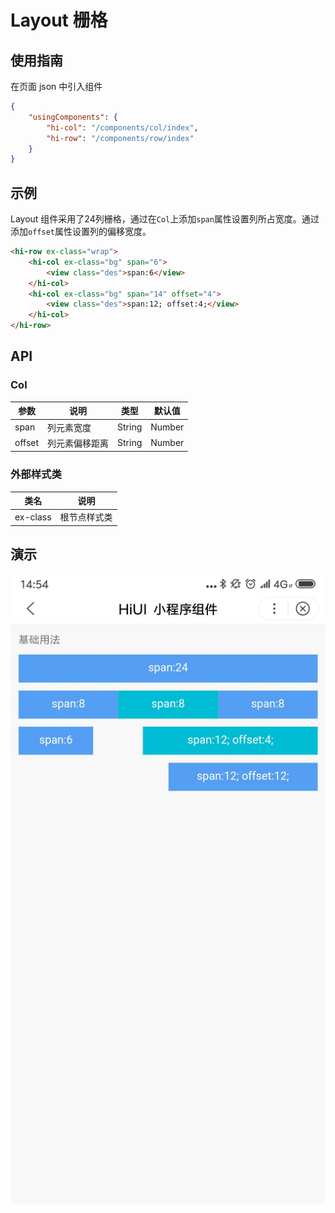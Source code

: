 # Layout 栅格  
## 使用指南  
在页面 json 中引入组件   

```json
{
    "usingComponents": {
        "hi-col": "/components/col/index",
        "hi-row": "/components/row/index"
    }  
}
``` 
 
## 示例  
Layout 组件采用了24列栅格，通过在`Col`上添加`span`属性设置列所占宽度。通过添加`offset`属性设置列的偏移宽度。  

```html  
<hi-row ex-class="wrap">
    <hi-col ex-class="bg" span="6">
        <view class="des">span:6</view>
    </hi-col>
    <hi-col ex-class="bg" span="14" offset="4">
        <view class="des">span:12; offset:4;</view>
    </hi-col>
</hi-row> 
```  

## API

### Col  
| 参数 | 说明 | 类型 | 默认值 |
| --- | --- | --- | --- |
| span | 列元素宽度 | String|Number | - |
| offset | 列元素偏移距离 | String|Number | - |

### 外部样式类     
| 类名 | 说明 |
| --- | --- |
| ex-class | 根节点样式类 |  

## 演示  
![layout](./images/3.png)



